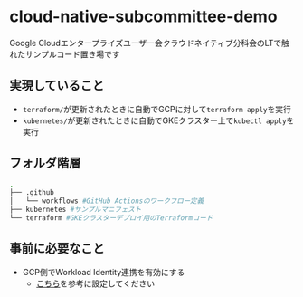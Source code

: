 # cloud-native-subcommittee-demo

Google Cloudエンタープライズユーザー会クラウドネイティブ分科会のLTで触れたサンプルコード置き場です

## 実現していること

- `terraform/`が更新されたときに自動でGCPに対して`terraform apply`を実行
- `kubernetes/`が更新されたときに自動でGKEクラスター上で`kubectl apply`を実行

## フォルダ階層

```bash
.
├── .github
│   └── workflows #GitHub Actionsのワークフロー定義
├── kubernetes #サンプルマニフェスト
└── terraform #GKEクラスターデプロイ用のTerraformコード
```

## 事前に必要なこと

- GCP側でWorkload Identity連携を有効にする
  - [こちら](https://github.com/google-github-actions/auth#setting-up-workload-identity-federation)を参考に設定してください

